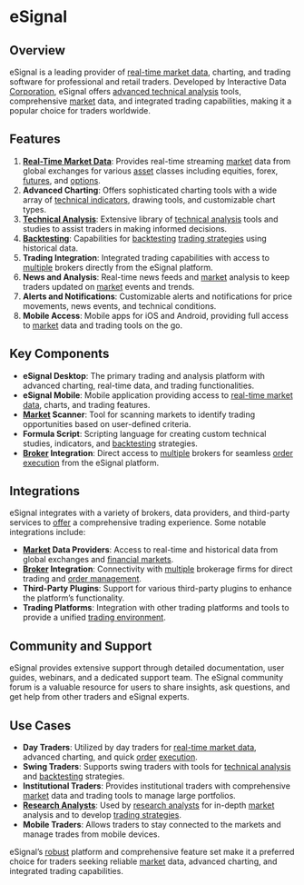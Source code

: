 # eSignal

## Overview
eSignal is a leading provider of [real-time market data](../r/real-time_market_data.md), charting, and trading software for professional and retail traders. Developed by Interactive Data [Corporation](../c/corporation.md), eSignal offers [advanced technical analysis](../a/advanced_technical_analysis.md) tools, comprehensive [market](../m/market.md) data, and integrated trading capabilities, making it a popular choice for traders worldwide.

## Features
1. **[Real-Time Market Data](../r/real-time_market_data.md)**: Provides real-time streaming [market](../m/market.md) data from global exchanges for various [asset](../a/asset.md) classes including equities, forex, [futures](../f/futures.md), and [options](../o/options.md).
2. **Advanced Charting**: Offers sophisticated charting tools with a wide array of [technical indicators](../t/technical_indicators.md), drawing tools, and customizable chart types.
3. **[Technical Analysis](../t/technical_analysis.md)**: Extensive library of [technical analysis](../t/technical_analysis.md) tools and studies to assist traders in making informed decisions.
4. **[Backtesting](../b/backtesting.md)**: Capabilities for [backtesting](../b/backtesting.md) [trading strategies](../t/trading_strategies.md) using historical data.
5. **Trading Integration**: Integrated trading capabilities with access to [multiple](../m/multiple.md) brokers directly from the eSignal platform.
6. **News and Analysis**: Real-time news feeds and [market](../m/market.md) analysis to keep traders updated on [market](../m/market.md) events and trends.
7. **Alerts and Notifications**: Customizable alerts and notifications for price movements, news events, and technical conditions.
8. **Mobile Access**: Mobile apps for iOS and Android, providing full access to [market](../m/market.md) data and trading tools on the go.

## Key Components
- **eSignal Desktop**: The primary trading and analysis platform with advanced charting, real-time data, and trading functionalities.
- **eSignal Mobile**: Mobile application providing access to [real-time market data](../r/real-time_market_data.md), charts, and trading features.
- **[Market](../m/market.md) Scanner**: Tool for scanning markets to identify trading opportunities based on user-defined criteria.
- **Formula Script**: Scripting language for creating custom technical studies, indicators, and [backtesting](../b/backtesting.md) strategies.
- **[Broker](../b/broker.md) Integration**: Direct access to [multiple](../m/multiple.md) brokers for seamless [order](../o/order.md) [execution](../e/execution.md) from the eSignal platform.

## Integrations
eSignal integrates with a variety of brokers, data providers, and third-party services to [offer](../o/offer.md) a comprehensive trading experience. Some notable integrations include:

- **[Market](../m/market.md) Data Providers**: Access to real-time and historical data from global exchanges and [financial markets](../f/financial_market.md).
- **[Broker](../b/broker.md) Integration**: Connectivity with [multiple](../m/multiple.md) brokerage firms for direct trading and [order management](../o/order_management_in_trading.md).
- **Third-Party Plugins**: Support for various third-party plugins to enhance the platform’s functionality.
- **Trading Platforms**: Integration with other trading platforms and tools to provide a unified [trading environment](../t/trading_environment.md).

## Community and Support
eSignal provides extensive support through detailed documentation, user guides, webinars, and a dedicated support team. The eSignal community forum is a valuable resource for users to share insights, ask questions, and get help from other traders and eSignal experts.

## Use Cases
- **Day Traders**: Utilized by day traders for [real-time market data](../r/real-time_market_data.md), advanced charting, and quick [order](../o/order.md) [execution](../e/execution.md).
- **Swing Traders**: Supports swing traders with tools for [technical analysis](../t/technical_analysis.md) and [backtesting](../b/backtesting.md) strategies.
- **Institutional Traders**: Provides institutional traders with comprehensive [market](../m/market.md) data and trading tools to manage large portfolios.
- **[Research Analysts](../r/research_analysts.md)**: Used by [research analysts](../r/research_analysts.md) for in-depth [market](../m/market.md) analysis and to develop [trading strategies](../t/trading_strategies.md).
- **Mobile Traders**: Allows traders to stay connected to the markets and manage trades from mobile devices.

eSignal’s [robust](../r/robust.md) platform and comprehensive feature set make it a preferred choice for traders seeking reliable [market](../m/market.md) data, advanced charting, and integrated trading capabilities.
